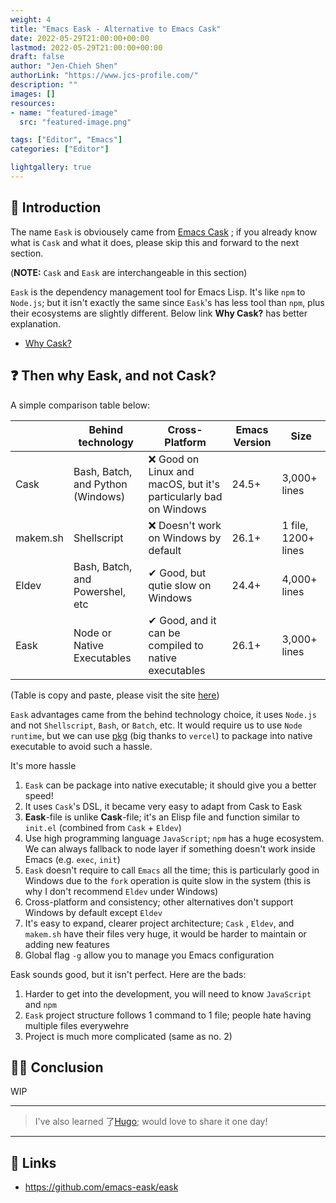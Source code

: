 ```yaml
---
weight: 4
title: "Emacs Eask - Alternative to Emacs Cask"
date: 2022-05-29T21:00:00+00:00
lastmod: 2022-05-29T21:00:00+00:00
draft: false
author: "Jen-Chieh Shen"
authorLink: "https://www.jcs-profile.com/"
description: ""
images: []
resources:
- name: "featured-image"
  src: "featured-image.png"

tags: ["Editor", "Emacs"]
categories: ["Editor"]

lightgallery: true
---
```


## 🔰 Introduction

The name `Eask` is obviousely came from [Emacs Cask](https://github.com/cask/cask)
; if you already know what is `Cask` and what it does, please skip this and
forward to the next section.

(**NOTE:** `Cask` and `Eask` are interchangeable in this section)

`Eask` is the dependency management tool for Emacs Lisp. It's like `npm` to
`Node.js`; but it isn't exactly the same since `Eask`'s has less tool than `npm`,
plus their ecosystems are slightly different. Below link **Why Cask?** has better
explanation.

* [Why Cask?](https://cask.readthedocs.io/en/latest/guide/introduction.html#introduction-why-cask)

## ❓ Then why Eask, and not Cask?

A simple comparison table below:

|          | Behind technology                 | Cross-Platform                                                   | Emacs Version | Size                |
|----------|-----------------------------------|------------------------------------------------------------------|---------------|---------------------|
| Cask     | Bash, Batch, and Python (Windows) | ❌ Good on Linux and macOS, but it's particularly bad on Windows | 24.5+         | 3,000+ lines        |
| makem.sh | Shellscript                       | ❌ Doesn't work on Windows by default                            | 26.1+         | 1 file, 1200+ lines |
| Eldev    | Bash, Batch, and Powershel, etc   | ✔ Good, but qutie slow on Windows                                | 24.4+         | 4,000+ lines        |
| Eask     | Node or Native Executables        | ✔ Good, and it can be compiled to native executables             | 26.1+         | 3,000+ lines        |

(Table is copy and paste, please visit the site [here](https://emacs-eask.github.io/#-comparisons))

`Eask` advantages came from the behind technology choice, it uses `Node.js` and
not `Shellscript`, `Bash`, or `Batch`, etc. It would require us to use `Node runtime`,
but we can use [pkg](https://www.npmjs.com/package/pkg) (big thanks to `vercel`) to
package into native executable to avoid such a hassle.

It's more hassle 

1. `Eask` can be package into native executable; it should give you a better speed!
2. It uses `Cask`'s DSL, it became very easy to adapt from Cask to Eask
3. **Eask**-file is unlike **Cask**-file; it's an Elisp file and function similar to
`init.el` (combined from `Cask` + `Eldev`)
4. Use high programming language `JavaScript`; `npm` has a huge ecosystem. We can
always fallback to node layer if something doesn't work inside Emacs (e.g. `exec`,
`init`)
5. `Eask` doesn't require to call `Emacs` all the time; this is particularly good
in Windows due to the `fork` operation is quite slow in the system (this is why
I don't recommend `Eldev` under Windows)
6. Cross-platform and consistency; other alternatives don't support Windows by
default except `Eldev`
7. It's easy to expand, clearer project architecture; `Cask` , `Eldev`, and
`makem.sh` have their files very huge, it would be harder to maintain or adding new
features
8. Global flag `-g` allow you to manage you Emacs configuration

Eask sounds good, but it isn't perfect. Here are the bads:

1. Harder to get into the development, you will need to know `JavaScript` and `npm`
2. `Eask` project structure follows 1 command to 1 file; people hate having multiple
files everywehre
3. Project is much more complicated (same as no. 2)

## 🧙‍♂️ Conclusion

WIP

---

> I've also learned 了[Hugo](https://gohugo.io/); would love to share
it one day!

---

## 🔗 Links

* https://github.com/emacs-eask/eask
